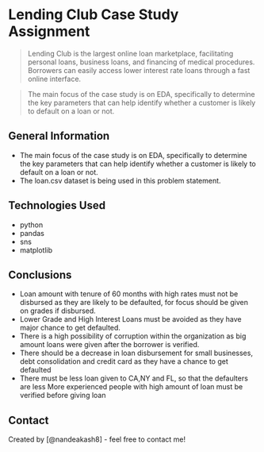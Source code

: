 # Lending Club Case Study Assignment 
> Lending Club is the largest online loan marketplace, facilitating personal loans, business loans, and financing of medical procedures. Borrowers can easily access lower interest rate loans through a fast online interface. 

> The main focus of the case study is on EDA, specifically to determine the key parameters that can help identify whether a customer is likely to default on a loan or not.


## General Information
- The main focus of the case study is on EDA, specifically to determine the key parameters that can help identify whether a customer is likely to default on a loan or not.
- The loan.csv dataset is being used in this problem statement.

## Technologies Used
- python
- pandas 
- sns 
- matplotlib 

## Conclusions
- Loan amount with tenure of 60 months with high rates must not be disbursed as they are likely to be defaulted, for focus should be     given on grades if disbursed.
- Lower Grade and High Interest Loans must be avoided as they have major chance to get defaulted.
- There is a high possibility of corruption within the organization as big amount loans were given after the borrower is verified.
- There should be a decrease in loan disbursement for small businesses, debt consolidation and credit card as they have a chance to get  defaulted
- There must be less loan given to CA,NY and FL, so that the defaulters are less
More experienced people with high amount of loan must be verified before giving loan


## Contact
Created by [@nandeakash8] - feel free to contact me!
